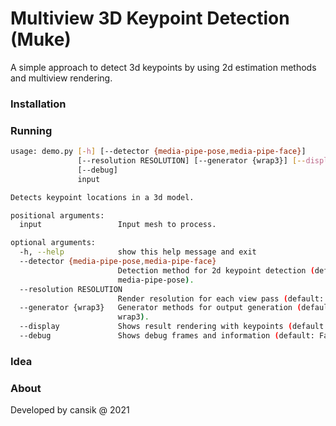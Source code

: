 # Multiview 3D Keypoint Detection (Muke)
A simple approach to detect 3d keypoints by using 2d estimation methods and multiview rendering.

### Installation

### Running

```bash
usage: demo.py [-h] [--detector {media-pipe-pose,media-pipe-face}]
               [--resolution RESOLUTION] [--generator {wrap3}] [--display]
               [--debug]
               input

Detects keypoint locations in a 3d model.

positional arguments:
  input                 Input mesh to process.

optional arguments:
  -h, --help            show this help message and exit
  --detector {media-pipe-pose,media-pipe-face}
                        Detection method for 2d keypoint detection (default:
                        media-pipe-pose).
  --resolution RESOLUTION
                        Render resolution for each view pass (default: 512).
  --generator {wrap3}   Generator methods for output generation (default:
                        wrap3).
  --display             Shows result rendering with keypoints (default: False)
  --debug               Shows debug frames and information (default: False)
```

### Idea

### About
Developed by cansik @ 2021